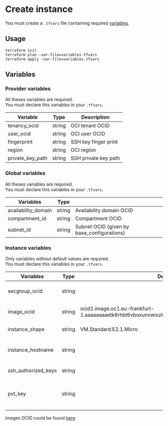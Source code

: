 # Create instance

You must create a `.tfvars` file containing required [variables](#variables).

## Usage

```shell
terraform init
terraform plan -var-file=variables.tfvars
terraform apply -var-file=variables.tfvars
```

## Variables
### Provider variables

All theses variables are required.  
You must declare this variables in your `.tfvars`.

| Variable         | Type   | Description          |
| ---------------- | ------ | -------------------- | 
| tenancy_ocid     | string | OCI tenant OCID      |
| user_ocid        | string | OCI user OCID        |
| fingerprint      | string | SSH key finger print |
| region           | string | OCI region           | 
| private_key_path | string | SSH private key path |

### Global variables

All theses variables are required.  
You must declare this variables in your `.tfvars`.

| Variables           | Type   |                                            |
| ------------------- | ------ | ------------------------------------------ |
| availability_domain | string | Availability domain OCID                   |
| compartment_id      | string | Compartment OCID                           |
| subnet_id           | string | Subnet OCID (given by base_configurations) |

### Instance variables

Only variables without default values are required.  
You must declare this variables in your `.tfvars`.

| Variables           | Type   | Default                                                                                     | Description                                                                          |
| ------------------- | ------ | ------------------------------------------------------------------------------------------- | ------------------------------------------------------------------------------------ |
| secgroup_ocid       | string |                                                                                             | Security group OCID (given by base_configurations)                                   |
| image_ocid          | string | ocid1.image.oc1.eu-frankfurt-1.aaaaaaaaetk6rhbl6vboxunvwixzk7hkhv7h2eb5hqsi55k6rwkpasglevga | Image OCID, default correspond to CentOS 7                                           |
| instance_shape      | string | VM.Standard.E2.1.Micro                                                                      | Instance shape definition                                                            |
| instance_hostname   | string |                                                                                             | Instance hostname (must be array — ex : `["tf-centos7"]` and could be multiple)      |
| ssh_authorized_keys | string |                                                                                             | SSH public authorized keys                                                           |
| pvt_key             | string |                                                                                             | SSH private key corresponding to `ssh_authorized_keys` to execute command at startup |

Images OCID could be found [here](https://docs.oracle.com/en-us/iaas/images/)
